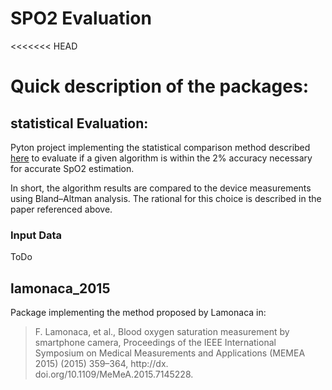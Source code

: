 # SPO2 Evaluation

<<<<<<< HEAD
# Quick description of the packages:

## statistical Evaluation:

Pyton project implementing the statistical comparison method described [here](https://www.overleaf.com/read/kwfmchzmmgtm)
to evaluate if a given algorithm is within the 2% accuracy necessary for accurate SpO2 estimation.

In short, the algorithm results are compared to the device measurements using Bland–Altman analysis. The rational for this choice is described in the paper referenced above.

### Input Data

ToDo

## lamonaca_2015

Package implementing the method proposed by Lamonaca in:

> F. Lamonaca, et al., Blood oxygen saturation measurement by smartphone
> camera, Proceedings of the IEEE International Symposium on Medical
> Measurements and Applications (MEMEA 2015) (2015) 359–364, http://dx.
> doi.org/10.1109/MeMeA.2015.7145228.

